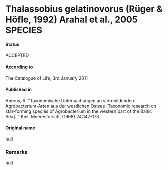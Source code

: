 Thalassobius gelatinovorus (Rüger & Höfle, 1992) Arahal et al., 2005 SPECIES
=======

#### Status
ACCEPTED

#### According to
The Catalogue of Life, 3rd January 2011

#### Published in
Ahrens, R. "Taxonomische Untersuchungen an sternbildenden Agrobacterium-Arten aus der westlichen Ostsee [Taxonomic research on star-forming species of Agrobacterium in the western part of the Baltic Sea]. " Kiel. Meeresforsch. (1968) 24:147-173.

#### Original name
null

### Remarks
null
